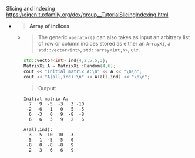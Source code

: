 
Slicing and Indexing https://eigen.tuxfamily.org/dox/group__TutorialSlicingIndexing.html
- > **Array of indices**
  * > The generic `operator()` can also takes as input an arbitrary list of row or column indices stored as either an `ArrayXi`, a `std::vector<int>`, `std::array<int,N>`, etc.
    ```cpp
    std::vector<int> ind{4,2,5,5,3};
    MatrixXi A = MatrixXi::Random(4,6);
    cout << "Initial matrix A:\n" << A << "\n\n";
    cout << "A(all,ind):\n" << A(all,ind) << "\n\n";
    ```
    > Output:
    ```console
    Initial matrix A:
      7   9  -5  -3   3 -10
     -2  -6   1   0   5  -5
      6  -3   0   9  -8  -8
      6   6   3   9   2   6
    
    A(all,ind):
      3  -5 -10 -10  -3
      5   1  -5  -5   0
     -8   0  -8  -8   9
      2   3   6   6   9
    ```

